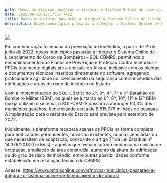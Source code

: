 ```yaml
---
path: Novos municípios passarão a integrar o Sistema Online de Licenciamento do CBMRS
date: 2022-06-30T22:17:37.742Z
title: Novos municípios passarão a integrar o Sistema Online de Licenciamento do CBMRS
description: Novos municípios passarão a integrar o Sistema Online de Licenciamento do CBMRS
---
```

<!--StartFragment-->

![](https://www.omniaonline.com.br/wp-content/uploads/2022/06/Site-LinkedIn-Facebook-45.png)

Em comemoração à semana da prevenção de incêndios, a partir de 1º de julho de 2022, novos municípios passarão a integrar o Sistema Online de Licenciamento do Corpo de Bombeiros – SOL-CBMRS, permitindo o encaminhamento dos Planos de Prevenção e Proteção Contra Incêndios – PPCIs totalmente digitais até a emissão do Alvará, inclusive com as plantas e documentos técnicos inseridos diretamente no software, agregando praticidade e agilidade no licenciamento da segurança contra incêndios das edificações e áreas de risco de incêndio no Estado.

Com a implementação do SOL-CBMRS no 2º, 3º, 4º, 7º e 9º Batalhão de Bombeiro Militar (BBM), os quais se juntarão ao 6º, 8º, 10º, 11º e 12º BBM que já utilizam o sistema, o SOL-CBMRS passará a abranger 90,3% dos municípios gaúchos, beneficiando cerca de 8.615.076 milhões de pessoas. A implantação para o restante do Estado está prevista para setembro de 2022.

Inicialmente, a plataforma receberá apenas os PPCIs na forma completa para edificações permanentes, novas ou existentes, nunca licenciadas ou que necessitem de adaptação, consoante o artigo 7º da Lei Estadual nº 14.376/2013 (Lei Kiss) – aquelas que tenham sofrido mudança na divisão de ocupação, ampliação da área construída, aumento da altura da edificação ou do grau de risco de incêndio, entre outras possibilidades conforme estabelecido em resolução técnica do CBMRS.

Acesse: https://www.omniaonline.com.br/novos-municipios-passarao-a-integrar-o-sistema-online-de-licenciamento-do-cbmrs/

<!--EndFragment-->
